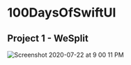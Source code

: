 # 100DaysOfSwiftUI
## Project 1 - WeSplit
![Screenshot 2020-07-22 at 9 00 11 PM](https://user-images.githubusercontent.com/31788197/88200058-3f0f0900-cc63-11ea-8cce-bc13467f6664.png)
